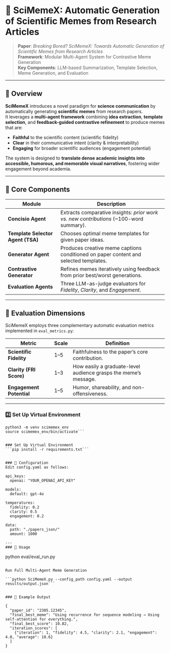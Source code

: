 # 🧠 SciMemeX: Automatic Generation of Scientific Memes from Research Articles

> **Paper**: *Breaking Bored? SciMemeX: Towards Automatic Generation of Scientific Memes from Research Articles*  
> **Framework**: Modular Multi-Agent System for Contrastive Meme Generation  
> **Key Components**: LLM-based Summarization, Template Selection, Meme Generation, and Evaluation

---

## 🌟 Overview

**SciMemeX** introduces a novel paradigm for **science communication** by automatically generating **scientific memes** from research papers.  
It leverages a **multi-agent framework** combining **idea extraction**, **template selection**, and **feedback-guided contrastive refinement** to produce memes that are:

- **Faithful** to the scientific content (scientific fidelity)  
- **Clear** in their communicative intent (clarity & interpretability)  
- **Engaging** for broader scientific audiences (engagement potential)

The system is designed to **translate dense academic insights into accessible, humorous, and memorable visual narratives**, fostering wider engagement beyond academia.

---

## 🧩 Core Components

| Module | Description |
|--------|--------------|
| **Concisio Agent** | Extracts comparative insights: *prior work vs. new contributions* (~100-word summary). |
| **Template Selector Agent (TSA)** | Chooses optimal meme templates for given paper ideas. |
| **Generator Agent** | Produces creative meme captions conditioned on paper content and selected templates. |
| **Contrastive Generator** | Refines memes iteratively using feedback from prior best/worst generations. |
| **Evaluation Agents** | Three LLM-as-judge evaluators for *Fidelity*, *Clarity*, and *Engagement*. |

---

## 🧠 Evaluation Dimensions

SciMemeX employs three complementary automatic evaluation metrics implemented in `eval_metrics.py`:

| Metric | Scale | Definition |
|---------|--------|------------|
| **Scientific Fidelity** | 1–5 | Faithfulness to the paper’s core contribution. |
| **Clarity (FRI Score)** | 1–3 | How easily a graduate-level audience grasps the meme’s message. |
| **Engagement Potential** | 1–5 | Humor, shareability, and non-offensiveness. |

---

### 2️⃣ Set Up Virtual Environment
```
python3 -m venv scimemex_env
source scimemex_env/bin/activate```


### Set Up Virtual Environment
```pip install -r requirements.txt```


### 🔧 Configuration
Edit config.yaml as follows:

api_keys:
  openai: "YOUR_OPENAI_API_KEY"

models:
  default: gpt-4o

temperatures:
  fidelity: 0.2
  clarity: 0.5
  engagement: 0.2

data:
  path: "./papers_json/"
  amount: 1000

---
### 🚀 Usage
```
python eval/eval_run.py
```

Run Full Multi-Agent Meme Generation

```python SciMemeX.py --config_path config.yaml --output results/output.json```


### 🧾 Example Output

{
  "paper_id": "2305.12345",
  "final_best_meme": "Using recurrence for sequence modeling → Using self-attention for everything.",
  "final_best_score": 10.82,
  "iteration_scores": [
    {"iteration": 1, "fidelity": 4.5, "clarity": 2.1, "engagement": 4.0, "average": 10.6}
  ]
}




